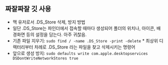 ## 짜잘짜잘 깃 사용
- 맥 유저로서 .DS_Store 삭제, 방지 방법
- 일단 .DS_Store는 파인더에서 접속할 때마다 생성되어 폴더의 위치나, 아이콘, 배경화면 등의 설정을 담는다. 아주 귀찮음.
- 기존 파일 지우기: `sudo find / -name .DS_Store -print -delete` 
		* 최상위 디렉터리부터 차례로 .DS_Store 라는 파일을 찾고 삭제시키는 명령어
- 앞으로 생성 방지: `sudo defaults write com.apple.desktopservices DSDontWriteNetworkStores true`
